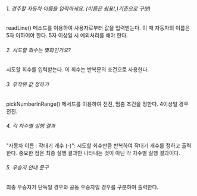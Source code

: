 ###### 1. 경주할 자동차 이름을 입력하세요. (이름은 쉼표(,)기준으로 구분)
readLine() 메소드를 이용하여 사용자로부터 값을 입력받는다.
이 때 자동차의 이름은 5자 이하여야 한다. 5자 이상일 시 예외처리를 해야 한다.
###### 2. 시도할 회수는 몇회인가요?
시도할 회수를 입력받는다.
이 회수는 반복문의 조건으로 사용한다.
###### 3. 무작위 값 정하기
pickNumberInRange() 메서드를 이용하여 전진, 멈춤 조건을 정한다.
4이상일 경우 전진.
###### 4. 각 차수별 실행 결과
"자동차 이름 : 작대기 개수 (-)":
시도할 회수만큼 반복하여 작대기 개수를 정하고 출력한다.
중요한 점은 최종 실행 결과만 나타내는 것이 아닌 각 차수별 실행 결과이다.
###### 5. 우승자 안내 문구 
최종 우승자가 단독일 경우와 공동 우승자일 경우를 구분하여 출력한다.




